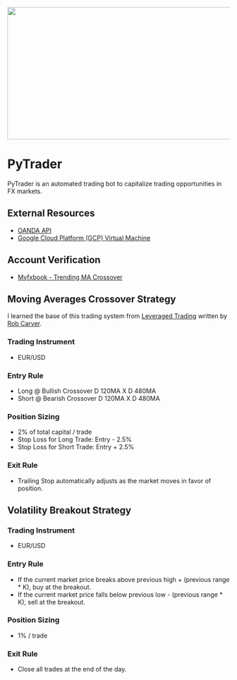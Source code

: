 <p align="center">
  <img width="800" height="300" src="https://user-images.githubusercontent.com/41933169/139356204-1253068f-b11c-4507-a921-6e77112b7a55.png">
</p>

# PyTrader

PyTrader is an automated trading bot to capitalize trading opportunities in FX markets.

## External Resources

- [OANDA API](https://developer.oanda.com/)
- [Google Cloud Platform (GCP) Virtual Machine](https://cloud.google.com/)

## Account Verification

- [Myfxbook - Trending MA Crossover](https://www.myfxbook.com/members/EddieShin/tf-ma/9190213)

## Moving Averages Crossover Strategy

I learned the base of this trading system from [Leveraged Trading](https://www.amazon.com/Leveraged-Trading-professional-approach-trading/dp/0857197215/ref=sr_1_1?crid=21M6UR528CUFU&keywords=Leveraged+Trading%3A+A+professional+approach+to+trading+FX%2C+stocks+on+margin%2C+CFDs%2C+spread+bets+and+futures+for+all+traders&qid=1636410285&sprefix=leveraged+trading+a+professional+approach+to+trading+fx%2C+stocks+on+margin%2C+cfds%2C+spread+bets+and+futures+for+all+traders%2Caps%2C309&sr=8-1) written by [Rob Carver](https://qoppac.blogspot.com/).

### Trading Instrument

- EUR/USD

### Entry Rule

- Long @ Bullish Crossover D 120MA X D 480MA
- Short @ Bearish Crossover D 120MA X D 480MA

### Position Sizing

- 2% of total capital / trade
- Stop Loss for Long Trade: Entry - 2.5%
- Stop Loss for Short Trade: Entry + 2.5% 

### Exit Rule

- Trailing Stop automatically adjusts as the market moves in favor of position.

## Volatility Breakout Strategy

### Trading Instrument

- EUR/USD

### Entry Rule

- If the current market price breaks above previous high + (previous range * K), buy at the breakout.
- If the current market price falls below previous low - (previous range * K), sell at the breakout.

### Position Sizing

- 1% / trade

### Exit Rule

- Close all trades at the end of the day.

